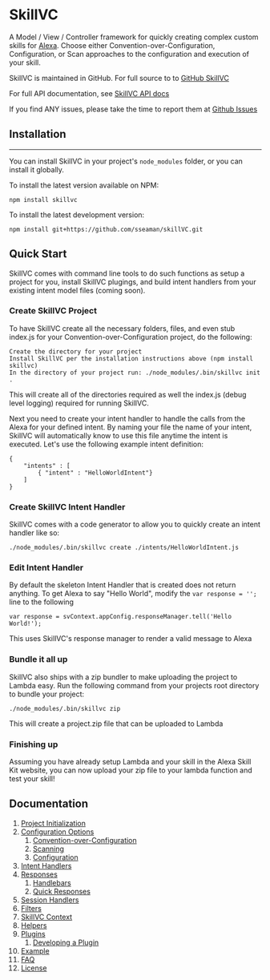 # SkillVC

A Model / View / Controller framework for quickly creating complex custom skills for [Alexa](https://developer.amazon.com/alexa). 
Choose either Convention-over-Configuration, Configuration, or Scan approaches to the configuration and execution of your skill.

SkillVC is maintained in GitHub.  For full source to to [GitHub SkillVC](https://github.com/sseaman/skillVC)

For full API documentation, see [SkillVC API docs](https://sseaman.github.io/skillVC/api/)

If you find ANY issues, please take the time to report them at [Github Issues](https://github.com/sseaman/skillVC/issues)

## Installation
-----
You can install SkillVC in your project's `node_modules` folder, or you can install it globally.

To install the latest version available on NPM:

    npm install skillvc

To install the latest development version:

    npm install git+https://github.com/sseaman/skillVC.git

## Quick Start

SkillVC comes with command line tools to do such functions as setup a project for you, install SkillVC plugings, and build intent handlers
from your existing intent model files (coming soon). 

### Create SkillVC Project
To have SkillVC create all the necessary folders, files, and even stub index.js for your Convention-over-Configuration project, do the following:

```
Create the directory for your project
Install SkillVC per the installation instructions above (npm install skillvc)
In the directory of your project run: ./node_modules/.bin/skillvc init .
```
This will create all of the directories required as well the index.js (debug level logging) required for running SkillVC.

Next you need to create your intent handler to handle the calls from the Alexa for your defined intent.  By naming your file the name
of your intent, SkillVC will automatically know to use this file anytime the intent is executed.  Let's use the following example intent
definition:
```
{
    "intents" : [
        { "intent" : "HelloWorldIntent"}
    ]
}
```

### Create SkillVC Intent Handler
SkillVC comes with a code generator to allow you to quickly create an intent handler like so:
```
./node_modules/.bin/skillvc create ./intents/HelloWorldIntent.js
```

### Edit Intent Handler
By default the skeleton Intent Handler that is created does not return anything. To get Alexa to say "Hello World", modify
the ```var response = '';``` line to the following
```
var response = svContext.appConfig.responseManager.tell('Hello World!');
```

This uses SkillVC's response manager to render a valid message to Alexa

### Bundle it all up
SkillVC also ships with a zip bundler to make uploading the project to Lambda easy.  Run the following command from your projects
root directory to bundle your project:
```
./node_modules/.bin/skillvc zip
```
This will create a project.zip file that can be uploaded to Lambda

### Finishing up
Assuming you have already setup Lambda and your skill in the Alexa Skill Kit website, you can now upload your zip file to your
lambda function and test your skill!


## Documentation
1. [Project Initialization](https://github.com/sseaman/skillVC/tree/master/docs/MANUAL.md#projectInitialization)
2. [Configuration Options](https://github.com/sseaman/skillVC/tree/master/docs/MANUAL.md#configurationOptions)
    1. [Convention-over-Configuration](https://github.com/sseaman/skillVC/tree/master/docs/MANUAL.md#configurationConvention)
    2. [Scanning](https://github.com/sseaman/skillVC/tree/master/docs/MANUAL.md#configurationScanning)
    3. [Configuration](https://github.com/sseaman/skillVC/tree/master/docs/MANUAL.md#configurationConfiguration)
3. [Intent Handlers](https://github.com/sseaman/skillVC/tree/master/docs/MANUAL.md#intentHandlers)
4. [Responses](https://github.com/sseaman/skillVC/tree/master/docs/MANUAL.md#responses)
    1. [Handlebars](https://github.com/sseaman/skillVC/tree/master/docs/MANUAL.md#responsesHandlebars)
    2. [Quick Responses](https://github.com/sseaman/skillVC/tree/master/docs/MANUAL.md#quickResponses)
5. [Session Handlers](https://github.com/sseaman/skillVC/tree/master/docs/MANUAL.md#sessionHandlers)
6. [Filters](https://github.com/sseaman/skillVC/tree/master/docs/MANUAL.md#filters)
7. [SkillVC Context](https://github.com/sseaman/skillVC/tree/master/docs/MANUAL.md#skillVCContext)
8. [Helpers](https://github.com/sseaman/skillVC/tree/master/docs/MANUAL.md#helpers)
9. [Plugins](https://github.com/sseaman/skillVC/tree/master/docs/MANUAL.md#plugins)
    1. [Developing a Plugin](https://github.com/sseaman/skillVC/tree/master/docs/MANUAL.md#pluginsDevelopment)
10. [Example](https://github.com/sseaman/skillVC/tree/master/docs/MANUAL.md#example)
11. [FAQ](https://github.com/sseaman/skillVC/tree/master/docs/MANUAL.md#faq)
12. [License](https://github.com/sseaman/skillVC/tree/master/docs/MANUAL.md#license)